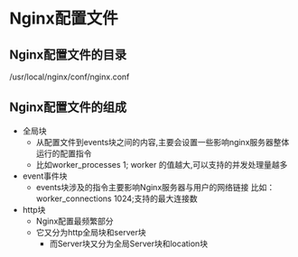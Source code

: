 # Nginx配置文件

## Nginx配置文件的目录

/usr/local/nginx/conf/nginx.conf

## Nginx配置文件的组成

- 全局块
    - 从配置文件到events块之间的内容,主要会设置一些影响nginx服务器整体运行的配置指令
    - 比如worker_processes   1;  worker 的值越大,可以支持的并发处理量越多
- event事件块
    - events块涉及的指令主要影响Nginx服务器与用户的网络链接  比如： worker_connections 1024;支持的最大连接数
- http块
    - Nginx配置最频繁部分
    - 它又分为http全局块和server块
        - 而Server块又分为全局Server块和location块